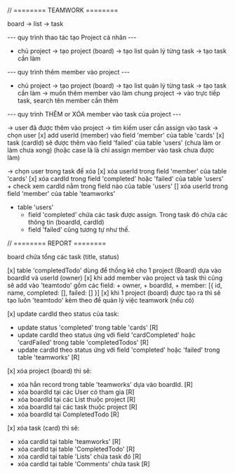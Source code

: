 
// ======== TEAMWORK ========

board -> list -> task

--- quy trình thao tác tạo Project cá nhân ---

- chủ project
  -> tạo project (board)
    -> tạo list quản lý từng task
      -> tạo task cần làm

--- quy trình thêm member vào project ---

- chủ project
  -> tạo project (board)
    -> tạo list quản lý từng task
      -> tạo task cần làm
        -> muốn thêm member vào làm chung project
          -> vào trực tiếp task, search tên member cần thêm

--- quy trình THÊM or XÓA member vào task của project ---

-> user đã được thêm vào project
  -> tìm kiếm user cần assign vào task
    -> chọn user
      [x] add userId (member) vào field 'member' của table 'cards'
      [x] task (cardId) sẽ được thêm vào field 'failed' của table 'users' (chưa làm or làm chưa xong)
        (hoặc case là là chỉ assign member vào task chưa được làm)

-> chọn user trong task để xóa
  [x] xóa userId trong field 'member' của table 'cards'
  [x] xóa cardId trong field 'completed' hoặc 'failed' của table 'users'
    + check xem cardId nằm trong field nào của table 'users'
  [] xóa userId trong field 'member' của table 'teamworks'


- table 'users'
  + field 'completed' chứa các task được assign. Trong task đó chứa các thông tin (boardId, cardId)
  + field 'failed' cũng tương tự như thế.





// ======== REPORT ========

board chứa tổng các task (title, status)

[x] table 'completedTodo' dùng để thống kê cho 1 project (Board) dựa vào boardId và userId (owner)
[x] khi add member vào project và task thì cũng sẽ add vào 'teamtodo' gồm các field:
      + owner,
      + boardId,
      + member: [{ id, name, completed: [], failed: [] }]
[x] khi 1 project (board) được tạo ra thì sẽ tạo luôn 'teamtodo' kèm theo để quản lý việc teamwork (nếu có)

[x] update cardId theo status của task:
  - update status 'completed' trong table 'cards'                                                            [R]
  - update cardId theo status ứng với field 'cardCompleted' hoặc 'cardFailed' trong table 'completedTodos'    [R]
  - update cardId theo status ứng với field 'completed' hoặc 'failed' trong table 'teamworks'                 [R]

[x] xóa project (board) thì sẽ:
  + xóa hẳn record trong table 'teamworks' dựa vào boardId.   [R]
  + xóa boardId tại các User có tham gia                      [R]
  + xóa boardId tại các List thuộc project                    [R]
  + xóa boardId tại các task thuộc project                    [R]
  + xóa boardId tại CompletedTodo                             [R]

[x] xóa task (card) thì sẽ:
  - xóa cardId tại table 'teamworks'            [R]
  - xóa cardId tại table 'CompletedTodo'        [R]
  - xóa cardId tại table 'Lists' chứa task đó   [R]
  - xóa cardId tại table 'Comments' chứa task   [R]